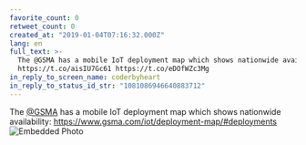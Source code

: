 ```yaml
---
favorite_count: 0
retweet_count: 0
created_at: "2019-01-04T07:16:32.000Z"
lang: en
full_text: >-
  The @GSMA has a mobile IoT deployment map which shows nationwide availability:
  https://t.co/aisIU7Gc61 https://t.co/eDOfWZc3Mg
in_reply_to_screen_name: coderbyheart
in_reply_to_status_id_str: "1081086946640883712"
---
```


The [@GSMA](https://twitter.com/GSMA) has a mobile IoT deployment map which
shows nationwide availability:
<https://www.gsma.com/iot/deployment-map/#deployments>
![Embedded Photo](https://twitter-media-coderbyheart.s3.eu-north-1.amazonaws.com/1081086963527102464-DwDK2yJWoAAObXp.jpg)
